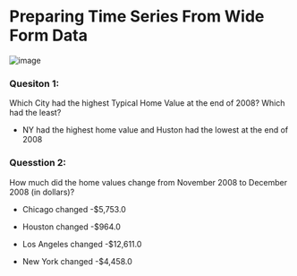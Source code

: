 # Preparing Time Series From Wide Form Data

![image](https://github.com/kassiedancer92/Preparing-Time-Series-from-Wide-Form-Data-/assets/133593433/8c8eb07d-9597-4b04-854d-c5194f7a142f)


### Quesiton 1:
Which City had the highest Typical Home Value at the end of 2008? Which had the least?
 - NY had the highest home value and Huston had the lowest at the end of 2008

### Quesstion 2:
How much did the home values change from November 2008 to December 2008 (in dollars)?

- Chicago changed -$5,753.0

- Houston changed -$964.0

- Los Angeles changed -$12,611.0

- New York changed -$4,458.0
